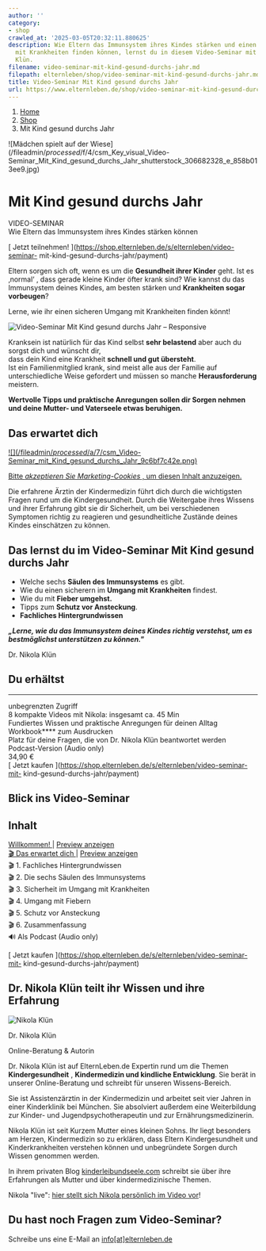 ```yaml
---
author: ''
category:
- shop
crawled_at: '2025-03-05T20:32:11.880625'
description: Wie Eltern das Immunsystem ihres Kindes stärken und einen sicheren Umgang
  mit Krankheiten finden können, lernst du in diesem Video-Seminar mit Dr. Nikola
  Klün.
filename: video-seminar-mit-kind-gesund-durchs-jahr.md
filepath: elternleben/shop/video-seminar-mit-kind-gesund-durchs-jahr.md
title: Video-Seminar Mit Kind gesund durchs Jahr
url: https://www.elternleben.de/shop/video-seminar-mit-kind-gesund-durchs-jahr/
---
```


  1. [ Home ](/)
  2. [ Shop ](/shop)
  3. Mit Kind gesund durchs Jahr

![Mädchen spielt auf der
Wiese](/fileadmin/_processed_/f/4/csm_Key_visual_Video-
Seminar_Mit_Kind_gesund_durchs_Jahr_shutterstock_306682328_e_858b013ee9.jpg)

#  Mit Kind gesund durchs Jahr

VIDEO-SEMINAR  
Wie Eltern das Immunsystem ihres Kindes stärken können

[ Jetzt teilnehmen! ](https://shop.elternleben.de/s/elternleben/video-seminar-
mit-kind-gesund-durchs-jahr/payment)

Eltern sorgen sich oft, wenn es um die **Gesundheit ihrer Kinder** geht. Ist
es ‚normal‘ , dass gerade kleine Kinder öfter krank sind? Wie kannst du das
Immunsystem deines Kindes, am besten stärken und **Krankheiten sogar
vorbeugen**?

Lerne, wie ihr einen sicheren Umgang mit Krankheiten finden könnt!

![Video-Seminar Mit Kind gesund durchs Jahr –
Responsive](/fileadmin/_processed_/6/5/csm_VideoSeminar_Gesundheit_teaser_01_89ea0c9100.png)

Kranksein ist natürlich für das Kind selbst **sehr belastend** aber auch du
sorgst dich und wünscht dir,  
dass dein Kind eine Krankheit **schnell und gut übersteht**.  
Ist ein Familienmitglied krank, sind meist alle aus der Familie auf
unterschiedliche Weise gefordert und müssen so manche **Herausforderung**
meistern.

**Wertvolle Tipps und praktische Anregungen sollen dir Sorgen nehmen und deine
Mutter- und Vaterseele etwas beruhigen.**

##  Das erwartet dich

[ ![](/fileadmin/_processed_/a/7/csm_Video-
Seminar_mit_Kind_gesund_durchs_Jahr_9c6bf7c42e.png)
](javascript:Cookiebot.renew\(\))

[Bitte _akzeptieren Sie Marketing-Cookies_ , um diesen Inhalt
anzuzeigen.](javascript:Cookiebot.renew\(\))

Die erfahrene Ärztin der Kindermedizin führt dich durch die wichtigsten Fragen
rund um die Kindergesundheit. Durch die Weitergabe ihres Wissens und ihrer
Erfahrung gibt sie dir Sicherheit, um bei verschiedenen Symptomen richtig zu
reagieren und gesundheitliche Zustände deines Kindes einschätzen zu können.

##  Das lernst du im Video-Seminar Mit Kind gesund durchs Jahr

  * Welche sechs **Säulen des Immunsystems** es gibt.
  * Wie du einen sicherern im **Umgang mit Krankheiten** findest.
  * Wie du mit **Fieber umgehst.**
  * Tipps zum **Schutz vor Ansteckung**.
  * **Fachliches Hintergrundwissen**

**_„Lerne, wie du das Immunsystem deines Kindes richtig verstehst, um es
bestmöglichst unterstützen zu können."_**

Dr. Nikola Klün

## Du erhältst  
  
---  
 unbegrenzten Zugriff  
 8 kompakte Videos mit Nikola:
insgesamt ca. 45 Min  
 Fundiertes Wissen und
praktische Anregungen für deinen Alltag  
 Workbook**** zum Ausdrucken  
 Platz für deine Fragen, die von
Dr. Nikola Klün beantwortet werden  
 Podcast-Version (Audio only)  
34,90 €  
[ Jetzt kaufen ](https://shop.elternleben.de/s/elternleben/video-seminar-mit-
kind-gesund-durchs-jahr/payment)  
  
##  Blick ins Video-Seminar

Inhalt  
---  
[ Willkommen! ](https://elopage.com/s/elternleben/video-seminar-mit-kind-gesund-durchs-jahr/preview?lesson_id=888926&pk_vid=df9b14d1e00e6f6c1695725748691c0a "Willkommen!") |  [ Preview anzeigen ](https://elopage.com/s/elternleben/video-seminar-mit-kind-gesund-durchs-jahr/preview?lesson_id=888926&pk_vid=df9b14d1e00e6f6c1695725748691c0a "Preview anzeigen: Willkommen!")  
[ 🎬 Das erwartet dich ](https://elopage.com/s/elternleben/video-seminar-mit-kind-gesund-durchs-jahr/preview?lesson_id=888927&pk_vid=df9b14d1e00e6f6c1695725782691c0a "Das erwartet dich") |  [ Preview anzeigen ](https://elopage.com/s/elternleben/video-seminar-mit-kind-gesund-durchs-jahr/preview?lesson_id=888927&pk_vid=df9b14d1e00e6f6c1695725782691c0a "Preview anzeigen: Das erwartet dich")  
🎬 1\. Fachliches Hintergrundwissen  
🎬 2\. Die sechs Säulen des Immunsystems  
🎬 3\. Sicherheit im Umgang mit Krankheiten  
🎬 4\. Umgang mit Fiebern  
🎬 5\. Schutz vor Ansteckung  
🎬 6\. Zusammenfassung  
🔊 Als Podcast (Audio only)  
  
[ Jetzt kaufen ](https://shop.elternleben.de/s/elternleben/video-seminar-mit-
kind-gesund-durchs-jahr/payment)

##  Dr. Nikola Klün teilt ihr Wissen und ihre Erfahrung

![Nikola
Klün](/fileadmin/_processed_/d/d/csm_Nikola_Klu__n_Close_5f37fc1b3a.jpeg)

Dr. Nikola Klün

Online-Beratung & Autorin

Dr. Nikola Klün ist auf ElternLeben.de Expertin rund um die Themen
**Kindergesundheit** , **Kindermedizin und kindliche Entwicklung**. Sie berät
in unserer Online-Beratung und schreibt für unseren Wissens-Bereich.  
  
Sie ist Assistenzärztin in der Kindermedizin und arbeitet seit vier Jahren in
einer Kinderklinik bei München. Sie absolviert außerdem eine Weiterbildung zur
Kinder- und Jugendpsychotherapeutin und zur Ernährungsmedizinerin.  
  
Nikola Klün ist seit Kurzem Mutter eines kleinen Sohns. Ihr liegt besonders am
Herzen, Kindermedizin so zu erklären, dass Eltern Kindergesundheit und
Kinderkrankheiten verstehen können und unbegründete Sorgen durch Wissen
genommen werden.  
  
In ihrem privaten Blog
[kinderleibundseele.com](https://www.kinderleibundseele.com/ "Opens external
link in new window") schreibt sie über ihre Erfahrungen als Mutter und über
kindermedizinische Themen.  
  
Nikola "live": [hier stellt sich Nikola persönlich im Video
vor](https://www.elternleben.de/ueber-uns/experten/nikola-kluen/)!

##  Du hast noch Fragen zum Video-Seminar?

Schreibe uns eine E-Mail an
[info[at]elternleben.de](javascript:linkTo_UnCryptMailto\(%27nbjmup%2BjogpAfmufsomfcfo%5C%2Fef%27\);)

